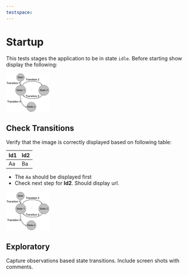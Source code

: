 ```yaml
---
testspace:
---
```


# Startup 
This tests stages the application to be in state `idle`. Before starting show display
the following:


![states](./states.png "State machine")


## Check Transitions
Verify that the image is correctly displayed based on following table:

Id1 | Id2
--- | ---
Aa  | Ba

- The `Aa` should be displayed first
- Check next step for **Id2**. Should display url. 


![states](./states.png "State machine")


## Exploratory
Capture observations based state transitions. Include screen shots with comments.

